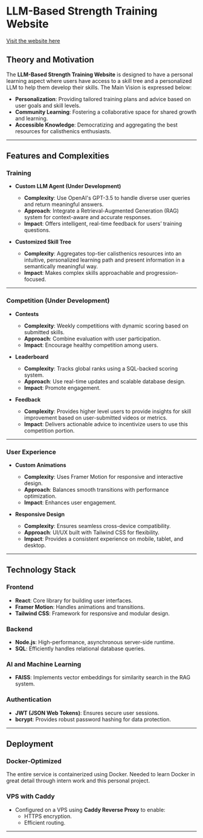 # LLM-Based Strength Training Website

[Visit the website here](https://lucky-cali.com)

## **Theory and Motivation**

The **LLM-Based Strength Training Website** is designed to have a personal learning aspect where users have access to a skill tree and a personalized LLM to help them develop their skills. The Main Vision is expressed below:

- **Personalization**: Providing tailored training plans and advice based on user goals and skill levels.
- **Community Learning**: Fostering a collaborative space for shared growth and learning.
- **Accessible Knowledge**: Democratizing and aggregating the best resources for calisthenics enthusiasts.

---

## **Features and Complexities**

### **Training**
- **Custom LLM Agent (Under Development)**
  - **Complexity**: Use OpenAI's GPT-3.5 to handle diverse user queries and return meaningful answers.
  - **Approach**: Integrate a Retrieval-Augmented Generation (RAG) system for context-aware and accurate responses.
  - **Impact**: Offers intelligent, real-time feedback for users’ training questions.

- **Customized Skill Tree**
  - **Complexity**: Aggregates top-tier calisthenics resources into an intuitive, personalized learning path and present information in a semantically meaningful way.
  - **Impact**: Makes complex skills approachable and progression-focused.

---

### **Competition (Under Development)**
- **Contests**
  - **Complexity**: Weekly competitions with dynamic scoring based on submitted skills.
  - **Approach**: Combine evaluation with user participation.
  - **Impact**: Encourage healthy competition among users.

- **Leaderboard**
  - **Complexity**: Tracks global ranks using a SQL-backed scoring system.
  - **Approach**: Use real-time updates and scalable database design.
  - **Impact**: Promote engagement.

- **Feedback**
  - **Complexity**: Provides higher level users to provide insights for skill improvement based on user-submitted videos or metrics.
  - **Impact**: Delivers actionable advice to incentivize users to use this competition portion.

---

### **User Experience**
- **Custom Animations**
  - **Complexity**: Uses Framer Motion for responsive and interactive design.
  - **Approach**: Balances smooth transitions with performance optimization.
  - **Impact**: Enhances user engagement.

- **Responsive Design**
  - **Complexity**: Ensures seamless cross-device compatibility.
  - **Approach**: UI/UX built with Tailwind CSS for flexibility.
  - **Impact**: Provides a consistent experience on mobile, tablet, and desktop.

---

## **Technology Stack**

### **Frontend**
- **React**: Core library for building user interfaces.
- **Framer Motion**: Handles animations and transitions.
- **Tailwind CSS**: Framework for responsive and modular design.

### **Backend**
- **Node.js**: High-performance, asynchronous server-side runtime.
- **SQL**: Efficiently handles relational database queries.

### **AI and Machine Learning**
- **FAISS**: Implements vector embeddings for similarity search in the RAG system.

### **Authentication**
- **JWT (JSON Web Tokens)**: Ensures secure user sessions.
- **bcrypt**: Provides robust password hashing for data protection.

---

## **Deployment**

### **Docker-Optimized**
The entire service is containerized using Docker. Needed to learn Docker in great detail through intern work and this personal project.


### **VPS with Caddy**
- Configured on a VPS using **Caddy Reverse Proxy** to enable:
  - HTTPS encryption.
  - Efficient routing.

---
